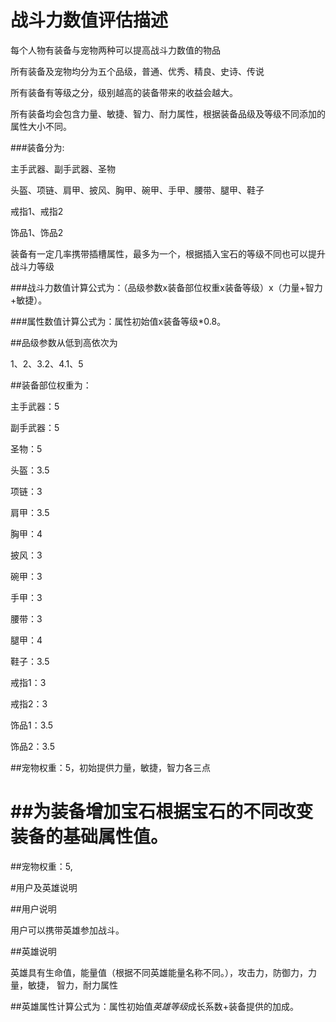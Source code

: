 # 战斗力数值评估描述

每个人物有装备与宠物两种可以提高战斗力数值的物品 

所有装备及宠物均分为五个品级，普通、优秀、精良、史诗、传说

所有装备有等级之分，级别越高的装备带来的收益会越大。

所有装备均会包含力量、敏捷、智力、耐力属性，根据装备品级及等级不同添加的属性大小不同。


###装备分为:

主手武器、副手武器、圣物

头盔、项链、肩甲、披风、胸甲、碗甲、手甲、腰带、腿甲、鞋子

戒指1、戒指2

饰品1、饰品2

装备有一定几率携带插槽属性，最多为一个，根据插入宝石的等级不同也可以提升战斗力等级

###战斗力数值计算公式为：（品级参数x装备部位权重x装备等级）x（力量+智力+敏捷）。

###属性数值计算公式为：属性初始值x装备等级*0.8。

##品级参数从低到高依次为

1、2、3.2、4.1、5

##装备部位权重为：

主手武器：5

副手武器：5

圣物：5

头盔：3.5

项链：3

肩甲：3.5

胸甲：4

披风：3

碗甲：3

手甲：3

腰带：3

腿甲：4

鞋子：3.5

戒指1：3

戒指2：3

饰品1：3.5

饰品2：3.5

##宠物权重：5，初始提供力量，敏捷，智力各三点

##为装备增加宝石根据宝石的不同改变装备的基础属性值。
=======
##宠物权重：5,

#用户及英雄说明

##用户说明

用户可以携带英雄参加战斗。

##英雄说明

英雄具有生命值，能量值（根据不同英雄能量名称不同。），攻击力，防御力，力量，敏捷， 智力，耐力属性

##英雄属性计算公式为：属性初始值*英雄等级*成长系数+装备提供的加成。